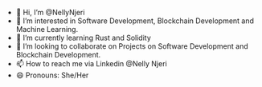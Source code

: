 - 👋 Hi, I’m @NellyNjeri
- 👀 I’m interested in Software Development, Blockchain Development and Machine Learning.
- 🌱 I’m currently learning Rust and Solidity
- 💞️ I’m looking to collaborate on Projects on Software Development and Blockchain Development.
- 📫 How to reach me via Linkedin @Nelly Njeri
- 😄 Pronouns: She/Her

<!---
Nelly-Njeri/Nelly-Njeri is a ✨ special ✨ repository because its `README.md` (this file) appears on your GitHub profile.
You can click the Preview link to take a look at your changes.
--->
